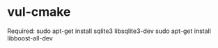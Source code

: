 # vul-cmake

Required:
sudo apt-get install sqlite3 libsqlite3-dev
sudo apt-get install libboost-all-dev
